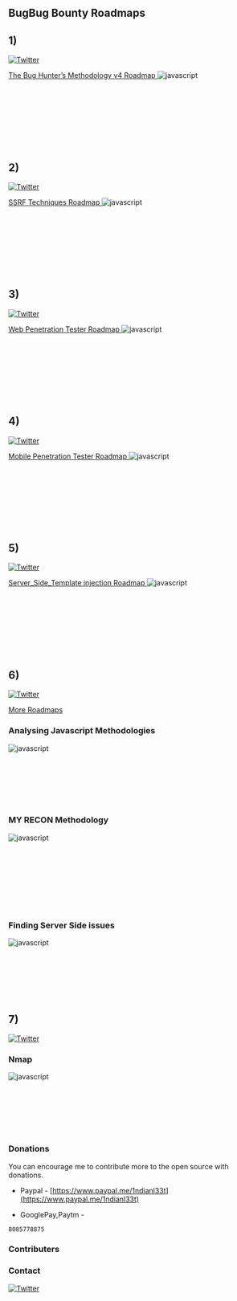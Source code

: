 
## BugBug Bounty Roadmaps

## 1) 
[![Twitter](https://img.shields.io/badge/twitter-@jhaddix-blue.svg)](https://twitter.com/jhaddix)

[ The Bug Hunter’s Methodology v4
Roadmap ](https://drive.google.com/file/d/1H2NiJKNbtdcwpfY95SgDnM5IpKzYKl-k/view?usp=drivesdk)
![javascript](https://github.com/1ndianl33t/Bug-Bounty-Roadmaps/blob/master/Bug%20Bounty%20methodology%20v4%20by%20%40jhaddix.jpg)

</br></br></br></br></br></br></br>

## 2) 
[![Twitter](https://img.shields.io/badge/twitter-@d0nutptr-blue.svg)](https://twitter.com/d0nutptr)

[  SSRF Techniques
Roadmap ](https://drive.google.com/file/d/1H6xMKBMoK6xS4tR_3PGkuJS2PQHAu9f5/view?usp=drivesdk)
![javascript](https://github.com/1ndianl33t/Bug-Bounty-Roadmaps/blob/master/SSRF%20Techniques%20by%20%40d0nut.jpg)

</br></br></br></br></br></br></br>

## 3)
[![Twitter](https://img.shields.io/badge/twitter-@Virdoex_hunter-blue.svg)](https://twitter.com/Virdoex_hunter)

[  Web Penetration Tester Roadmap ](https://drive.google.com/file/d/1HHc-6O1u_PtP4W5acZMMqVf_h_2a5PIo/view?usp=drivesdk)
![javascript](https://github.com/1ndianl33t/Bug-Bounty-Roadmaps/blob/master/Web%20Roadmap.png)

</br></br></br></br></br></br></br>

## 4)
[![Twitter](https://img.shields.io/badge/twitter-@rezaduty-blue.svg)](https://twitter.com/rezaduty)

[  Mobile Penetration Tester Roadmap ](https://drive.google.com/file/d/1HGRr4Cc-zeIBu1UQJz5xfkYtwT7g8ETW/view?usp=drivesdk)
![javascript](https://github.com/1ndianl33t/Bug-Bounty-Roadmaps/blob/master/Mobile%20Roadmap.png)

</br></br></br></br></br></br></br>

## 5)
[![Twitter](https://img.shields.io/badge/twitter-@0xklaue-blue.svg)](https://twitter.com/0xklaue)

[  Server_Side_Template injection Roadmap ](https://drive.google.com/file/d/1H4TsKuLmvaLBX9smitr8lOvINt5f5xrX/view?usp=drivesdk)
![javascript](https://github.com/1ndianl33t/Bug-Bounty-Roadmaps/blob/master/Server%20Side%20Template%20injection.jpg)

</br></br></br></br></br></br></br>

## 6)

[![Twitter](https://img.shields.io/badge/twitter-@imranparray101-blue.svg)](https://twitter.com/imranparray101)

[ More 
Roadmaps ](https://github.com/imran-parray/hacking-methodologies/blob/master/methodolog.md)
### Analysing Javascript Methodologies
![javascript](https://github.com/imran-parray/hacking-methodologies/blob/master/images/Javascript-file-methodology.png)
</br></br></br></br></br></br></br>
 
### MY RECON Methodology
![javascript](https://github.com/imran-parray/hacking-methodologies/blob/master/images/TARGET.png)

</br></br></br></br></br></br></br>
 
### Finding Server Side issues
![javascript](https://github.com/imran-parray/hacking-methodologies/blob/master/images/my-recon.jpg)
</br></br></br></br></br></br></br>

## 7) 
[![Twitter](https://img.shields.io/badge/twitter-@D4V1DH4YP3R-blue.svg)](https://twitter.com/D4V1DH4YP3R)

### Nmap
![javascript](https://github.com/1ndianl33t/Bug-Bounty-Roadmaps/blob/master/IMG_20200720_035523.jpg)
</br></br></br></br></br></br></br>

### Donations
You can encourage me to contribute more to the open source with donations.

- Paypal - [https://www.paypal.me/1ndianl33t](https://www.paypal.me/1ndianl33t)

- GooglePay,Paytm -

`8085778875`

### Contributers




### Contact
[![Twitter](https://img.shields.io/badge/twitter-@1ndianl33t-blue.svg)](https://twitter.com/1ndianl33t)

